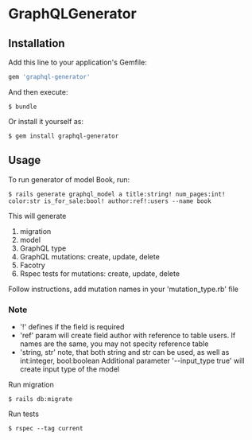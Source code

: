 # GraphQLGenerator

## Installation

Add this line to your application's Gemfile:

```ruby
gem 'graphql-generator'
```

And then execute:

    $ bundle

Or install it yourself as:

    $ gem install graphql-generator

## Usage

To run generator of model Book, run:

    $ rails generate graphql_model a title:string! num_pages:int! color:str is_for_sale:bool! author:ref!:users --name book

This will generate

1. migration
2. model
3. GraphQL type
4. GraphQL mutations: create, update, delete
5. Facotry
6. Rspec tests for mutations: create, update, delete

Follow instructions, add mutation names in your 'mutation_type.rb' file
### Note
* '!' defines if the field is required
* 'ref' param will create field author with reference to table users. If names are the same, you may not specity reference table
* 'string, str' note, that both string and str can be used, as well as int:integer, bool:boolean
Additional parameter '--input_type true' will create input type of the model

Run migration

    $ rails db:migrate

Run tests

    $ rspec --tag current
